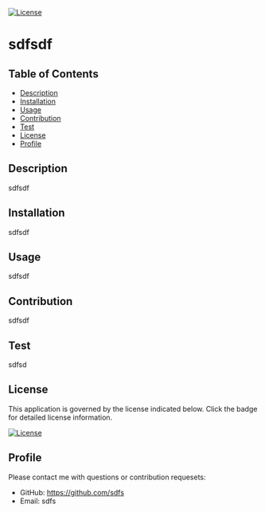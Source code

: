 [![License](https://img.shields.io/badge/License-Apache%202.0-blue.svg)](https://opensource.org/licenses/Apache-2.0)
    
# sdfsdf

## Table of Contents
- [Description](#Description)
- [Installation](#Installation)
- [Usage](#Usage)
- [Contribution](#Contribution)
- [Test](#Test)
- [License](#License)
- [Profile](#Profile)

## Description

sdfsdf

## Installation

sdfsdf

## Usage

sdfsdf

## Contribution

sdfsdf

## Test

sdfsd

## License

This application is governed by the license indicated below.  Click the badge for detailed license information.

[![License](https://img.shields.io/badge/License-Apache%202.0-blue.svg)](https://opensource.org/licenses/Apache-2.0)

## Profile

Please contact me with questions or contribution requesets:
- GitHub: https://github.com/sdfs
- Email: sdfs
